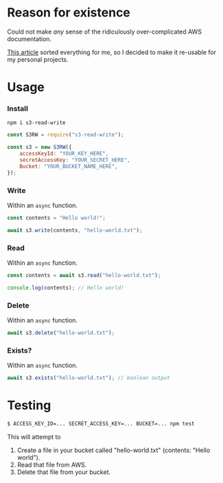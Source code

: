 # Reason for existence

Could not make _any_ sense of the ridiculously over-complicated AWS documentation.

[This article](https://rajputankit22.medium.com/read-write-and-delete-file-from-s3-bucket-via-nodejs-2e17047d2178) sorted everything for me, so I decided to make it re-usable for my personal projects.

# Usage

### Install

`npm i s3-read-write`

```javascript
const S3RW = require("s3-read-write");

const s3 = new S3RW({
	accessKeyId: "YOUR_KEY_HERE",
	secretAccessKey: "YOUR_SECRET_HERE",
	Bucket: "YOUR_BUCKET_NAME_HERE",
});
```

### Write

Within an `async` function.

```javascript
const contents = "Hello world!";

await s3.write(contents, "hello-world.txt");
```

### Read

Within an `async` function.

```javascript
const contents = await s3.read("hello-world.txt");

console.log(contents); // Hello world!
```

### Delete

Within an `async` function.

```javascript
await s3.delete("hello-world.txt");
```

### Exists?

Within an `async` function.

```javascript
await s3.exists("hello-world.txt"); // boolean output
```

# Testing

```bash
$ ACCESS_KEY_ID=... SECRET_ACCESS_KEY=... BUCKET=... npm test
```

This will attempt to

1. Create a file in your bucket called "hello-world.txt" (contents: "Hello world").
2. Read that file from AWS.
3. Delete that file from your bucket.
